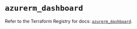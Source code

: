 # `azurerm_dashboard`

Refer to the Terraform Registry for docs: [`azurerm_dashboard`](https://registry.terraform.io/providers/hashicorp/azurerm/3.104.2/docs/resources/dashboard).
